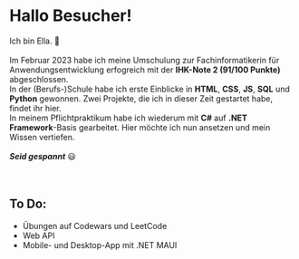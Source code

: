 <!--
<picture>
  <source media="(prefers-color-scheme: dark)" srcset="https://user-images.githubusercontent.com/25423296/163456776-7f95b81a-f1ed-45f7-b7ab-8fa810d529fa.png">
  <source media="(prefers-color-scheme: light)" srcset="https://user-images.githubusercontent.com/25423296/163456779-a8556205-d0a5-45e2-ac17-42d089e3c3f8.png">
  <img alt="Shows an illustrated sun in light mode and a moon with stars in dark mode." src="https://user-images.githubusercontent.com/25423296/163456779-a8556205-d0a5-45e2-ac17-42d089e3c3f8.png">
</picture>
-->

# Hallo Besucher!

Ich bin Ella. :elephant:<br><br>
Im Februar 2023 habe ich meine Umschulung zur Fachinformatikerin für Anwendungsentwicklung erfogreich mit der **IHK-Note 2 (91/100 Punkte)** abgeschlossen.<br>
In der (Berufs-)Schule habe ich erste Einblicke in **HTML**, **CSS**, **JS**, **SQL** und **Python** gewonnen. Zwei Projekte, die ich in dieser Zeit gestartet habe, findet ihr hier.<br>
In meinem Pflichtpraktikum habe ich wiederum mit **C#** auf **.NET Framework**-Basis gearbeitet. Hier möchte ich nun ansetzen und mein Wissen vertiefen.<br><br>
***Seid gespannt*** :smiley: <br><br><br>

## To Do:<br>
+ Übungen auf Codewars und LeetCode
+ Web API
+ Mobile- und Desktop-App mit .NET MAUI

<!--
**EllaSpacek/EllaSpacek** is a ✨ _special_ ✨ repository because its `README.md` (this file) appears on your GitHub profile.

Here are some ideas to get you started:

- 🔭 I’m currently working on ...
- 🌱 I’m currently learning ...
- 👯 I’m looking to collaborate on ...
- 🤔 I’m looking for help with ...
- 💬 Ask me about ...
- 📫 How to reach me: ...
- 😄 Pronouns: ...
- ⚡ Fun fact: ...
-->
